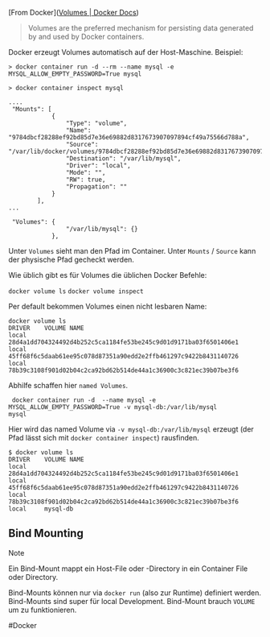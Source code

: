 
[From Docker]([Volumes | Docker Docs](https://docs.docker.com/storage/volumes/))

> Volumes are the preferred mechanism for persisting data generated by and used by Docker containers.


Docker erzeugt Volumes automatisch auf der Host-Maschine. Beispiel:

```
> docker container run -d --rm --name mysql -e MYSQL_ALLOW_EMPTY_PASSWORD=True mysql

> docker container inspect mysql

....
 "Mounts": [
            {
                "Type": "volume",
                "Name": "9784dbcf28288ef92bd85d7e36e69882d8317673907097894cf49a75566d788a",
                "Source": "/var/lib/docker/volumes/9784dbcf28288ef92bd85d7e36e69882d8317673907097894cf49a75566d788a/_data",
                "Destination": "/var/lib/mysql",
                "Driver": "local",
                "Mode": "",
                "RW": true,
                "Propagation": ""
            }
        ],
...

 "Volumes": {
                "/var/lib/mysql": {}
            },
```

Unter `Volumes` sieht man den Pfad im Container. Unter `Mounts` / `Source` kann der physische Pfad gecheckt werden.

Wie üblich gibt es für Volumes  die üblichen Docker Befehle:

`docker volume ls`
`docker volume inspect`

Per default bekommen Volumes einen nicht lesbaren Name:

```
docker volume ls
DRIVER    VOLUME NAME
local     28d4a1dd704324492d4b252c5ca1184fe53be245c9d01d9171ba03f6501406e1
local     45ff68f6c5daab61ee95c078d87351a90edd2e2ffb461297c9422b8431140726
local     78b39c3108f901d02b04c2ca92bd62b514de44a1c36900c3c821ec39b07be3f6
```

Abhilfe schaffen hier `named Volumes`.

```
 docker container run -d  --name mysql -e MYSQL_ALLOW_EMPTY_PASSWORD=True -v mysql-db:/var/lib/mysql
mysql
```

Hier wird das named Volume via `-v mysql-db:/var/lib/mysql` erzeugt (der Pfad lässt sich mit `docker container inspect`) rausfinden.

```
$ docker volume ls
DRIVER    VOLUME NAME
local     28d4a1dd704324492d4b252c5ca1184fe53be245c9d01d9171ba03f6501406e1
local     45ff68f6c5daab61ee95c078d87351a90edd2e2ffb461297c9422b8431140726
local     78b39c3108f901d02b04c2ca92bd62b514de44a1c36900c3c821ec39b07be3f6
local     mysql-db
```


## Bind Mounting

>[!note]
Ein Bind-Mount mappt ein Host-File oder -Directory in ein Container File oder Directory.

Bind-Mounts können nur via `docker run` (also zur Runtime) definiert werden. Bind-Mounts sind super für local Development. Bind-Mount brauch `VOLUME` um zu funktionieren.


#Docker 